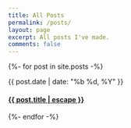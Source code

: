 ```yaml
---
title: All Posts
permalink: /posts/
layout: page
excerpt: All posts I've made.
comments: false
---
```


{%- for post in site.posts -%}
<article class="post-item">
  <span class="post-item-date">{{ post.date | date: "%b %d, %Y" }}</span>
  <h4 class="post-item-title">
    <a href="{{ post.url }}">{{ post.title | escape }}</a>
  </h4>
</article>
{%- endfor -%}
